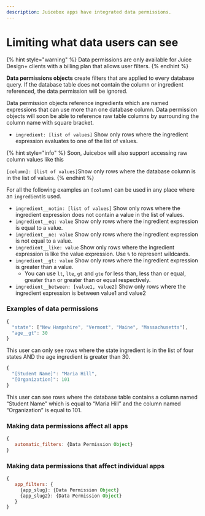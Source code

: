 ```yaml
---
description: Juicebox apps have integrated data permissions.
---
```


# Limiting what data users can see

{% hint style="warning" %}
Data permissions are only available for Juice Design+ clients with a billing plan that allows user filters.
{% endhint %}

**Data permissions objects** create filters that are applied to every database query. If the database table does not contain the column or ingredient referenced, the data permission will be ignored.

Data permission objects reference ingredients which are named expressions that can use more than one database column. Data permission objects will soon be able to reference raw table columns by surrounding the column name with square bracket.

* `ingredient: [list of values]` Show only rows where the ingredient expression evaluates to one of the list of values.

{% hint style="info" %}
Soon, Juicebox will also support accessing raw column values like this

`[column]: [list of values]`Show only rows where the database column is in the list of values.
{% endhint %}

For all the following examples an `[column]` can be used in any place where an `ingredient`is used.

* `ingredient__notin: [list of values]` Show only rows where the ingredient expression does not contain a value in the list of values.
* `ingredient__eq: value` Show only rows where the ingredient expression is equal to a value.
* `ingredient__ne: value` Show only rows where the ingredient expression is not equal to a value.
* `ingredient__like: value` Show only rows where the ingredient expression is like the value expression. Use `%` to represent wildcards.
* `ingredient__gt: value` Show only rows where the ingredient expression is greater than a value.
  * You can use `lt`, `lte`, `gt` and `gte` for less than, less than or equal, greater than or greater than or equal respectively.
* `ingredient__between: [value1, value2]` Show only rows where the ingredient expression is between value1 and value2

### Examples of data permissions

```jsx
{ 
  "state": ["New Hampshire", "Vermont", "Maine", "Massachusetts"], 
  "age__gt": 30 
}
```

This user can only see rows where the state ingredient is in the list of four states AND the age ingredient is greater than 30.

```jsx
{
  "[Student Name]": "Maria Hill",
  "[Organization]": 101
}
```

This user can see rows where the database table contains a column named “Student Name” which is equal to “Maria Hill” and the column named “Organization” is equal to 101.

### Making data permissions affect all apps

```jsx
{
   automatic_filters: {Data Permission Object}
}
```

### Making data permissions that affect individual apps

```jsx
{
   app_filters: {
     {app_slug}: {Data Permission Object}
     {app_slug2}: {Data Permission Object}
   }
}
```

